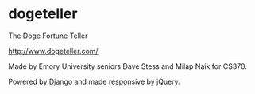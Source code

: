 dogeteller
==========

The Doge Fortune Teller

http://www.dogeteller.com/

Made by Emory University seniors Dave Stess and Milap Naik for CS370. 

Powered by Django and made responsive by jQuery.
